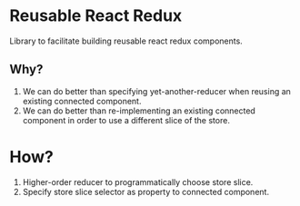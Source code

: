 # Reusable React Redux

Library to facilitate building reusable react redux components.


## Why?

1. We can do better than specifying yet-another-reducer when reusing an existing connected component.
1. We can do better than re-implementing an existing connected component in order to use a different slice of the store.


# How?

1. Higher-order reducer to programmatically choose store slice.
1. Specify store slice selector as property to connected component.
